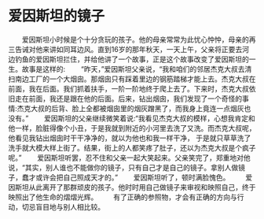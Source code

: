 # 爱因斯坦的镜子
　　爱因斯坦小时候是个十分贪玩的孩子。他的母亲常常为此忧心忡忡，母亲的再三告诫对他来讲如同耳边风。直到16岁的那年秋天，一天上午，父亲将正要去河边钓鱼的爱因斯坦拦住，并给他讲了一个故事，正是这个故事改变了爱因斯坦的一生。故事是这样的: 
　　“昨天，”爱因斯坦父亲说，“我和咱们的邻居杰克大叔去清扫南边工厂的一个大烟囱。那烟囱只有踩着里边的钢筋踏梯才能上去。杰克大叔在前面，我在后面。我们抓着扶手，一阶一阶地终于爬上去了。下来时，杰克大叔依旧走在前面，我还是跟在他的后面。后来，钻出烟囱，我们发现了一个奇怪的事情:杰克大叔的后背、脸上全都被烟囱里的烟灰蹭黑了，而我身上竟连一点烟灰也没有。” 
　　爱因斯坦的父亲继续微笑着说:“我看见杰克大叔的模样，心想我肯定和他一样，脸脏得像个小丑，于是我就到附近的小河里去洗了又洗。而杰克大叔呢，他看见我钻出烟囱时干干净净的，就以为他也和我一样干净， 于是就只草草洗了洗手就大模大样上街了。结果，街上的人都笑疼了肚子，还以为杰克大叔是个疯子呢。” 
　　爱因斯坦听罢，忍不住和父亲一起大笑起来。父亲笑完了，郑重地对他说，“其实，别人谁也不能做你的镜子，只有自己才是自己的镜子。拿别人做镜子，蠢才或许会把自己照成天才的。” 
　　爱因斯坦听了，顿时满脸愧色。 
　　爱因斯坦从此离开了那群顽皮的孩子。他时时用自己做镜子来审视和映照自己，终于映照出了他生命的熠熠光辉。 
　　有了正确的参照物，才会有正确的方向与行动，切忌盲目地与别人相比较。
 